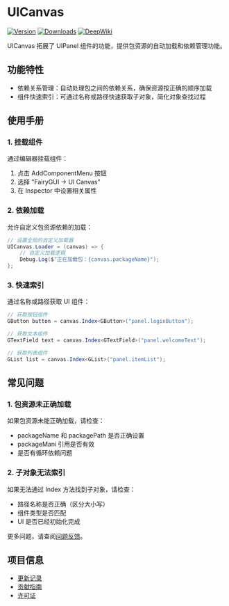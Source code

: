 # UICanvas

[![Version](https://img.shields.io/npm/v/org.eframework.u3d.fgui)](https://www.npmjs.com/package/org.eframework.u3d.fgui)
[![Downloads](https://img.shields.io/npm/dm/org.eframework.u3d.fgui)](https://www.npmjs.com/package/org.eframework.u3d.fgui)
[![DeepWiki](https://img.shields.io/badge/DeepWiki-Explore-blue)](https://deepwiki.com/eframework-org/U3D.FGUI)

UICanvas 拓展了 UIPanel 组件的功能，提供包资源的自动加载和依赖管理功能。

## 功能特性

- 依赖关系管理：自动处理包之间的依赖关系，确保资源按正确的顺序加载
- 组件快速索引：可通过名称或路径快速获取子对象，简化对象查找过程

## 使用手册

### 1. 挂载组件

通过编辑器挂载组件：

1. 点击 AddComponentMenu 按钮
2. 选择 "FairyGUI → UI Canvas"
3. 在 Inspector 中设置相关属性

### 2. 依赖加载

允许自定义包资源依赖的加载：

```csharp
// 设置全局的自定义加载器
UICanvas.Loader = (canvas) => {
    // 自定义加载逻辑
    Debug.Log($"正在加载包：{canvas.packageName}");
};
```

### 3. 快速索引

通过名称或路径获取 UI 组件：

```csharp
// 获取按钮组件
GButton button = canvas.Index<GButton>("panel.loginButton");

// 获取文本组件
GTextField text = canvas.Index<GTextField>("panel.welcomeText");

// 获取列表组件
GList list = canvas.Index<GList>("panel.itemList");
```

## 常见问题

### 1. 包资源未正确加载

如果包资源未能正确加载，请检查：
- packageName 和 packagePath 是否正确设置
- packageMani 引用是否有效
- 是否有循环依赖问题

### 2. 子对象无法索引

如果无法通过 Index 方法找到子对象，请检查：
- 路径名称是否正确（区分大小写）
- 组件类型是否匹配
- UI 是否已经初始化完成

更多问题，请查阅[问题反馈](../CONTRIBUTING.md#问题反馈)。

## 项目信息

- [更新记录](../CHANGELOG.md)
- [贡献指南](../CONTRIBUTING.md)
- [许可证](../LICENSE.md)
